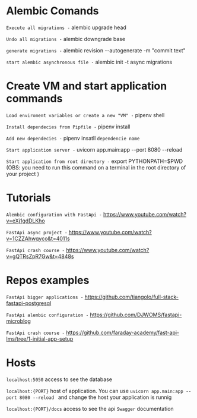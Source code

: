 # Alembic Comands

`Execute all migrations -` alembic upgrade head

`Undo all migrations -` alembic downgrade base

`generate migrations -` alembic revision --autogenerate -m "commit text"

`start alembic asynchronous file -` alembic init -t async migrations

# Create VM and start application commands

`Load enviroment variables or create a new "VM" -` pipenv shell

`Install dependecies from Pipfile -` pipenv install

`Add new dependecies -` pipenv insatll `dependencie name`

`Start application server -` uvicorn app.main:app --port 8080 --reload

`Start application from root directory -` export PYTHONPATH=$PWD (OBS: you need to run this command on a terminal in the root directory of your project )

# Tutorials

`Alembic configuration with FastApi -` https://www.youtube.com/watch?v=eXj1gdDLKho

`FastApi async project -` https://www.youtube.com/watch?v=1CZZAhwqyco&t=4011s

`FastApi crash course -` https://www.youtube.com/watch?v=gQTRsZpR7Gw&t=4848s

# Repos examples

`FastApi bigger applications -` https://github.com/tiangolo/full-stack-fastapi-postgresql

`FastApi alembic configuration -` https://github.com/DJWOMS/fastapi-microblog

`FastApi crash course -` https://github.com/faraday-academy/fast-api-lms/tree/1-initial-app-setup

# Hosts

`localhost:5050` access to see the database

`localhost:{PORT}` host of application. You can use `uvicorn app.main:app --port 8080 --reload ` and change the host your application is runnig

`localhost:{PORT}/docs` access to see the api `Swagger` documentation
